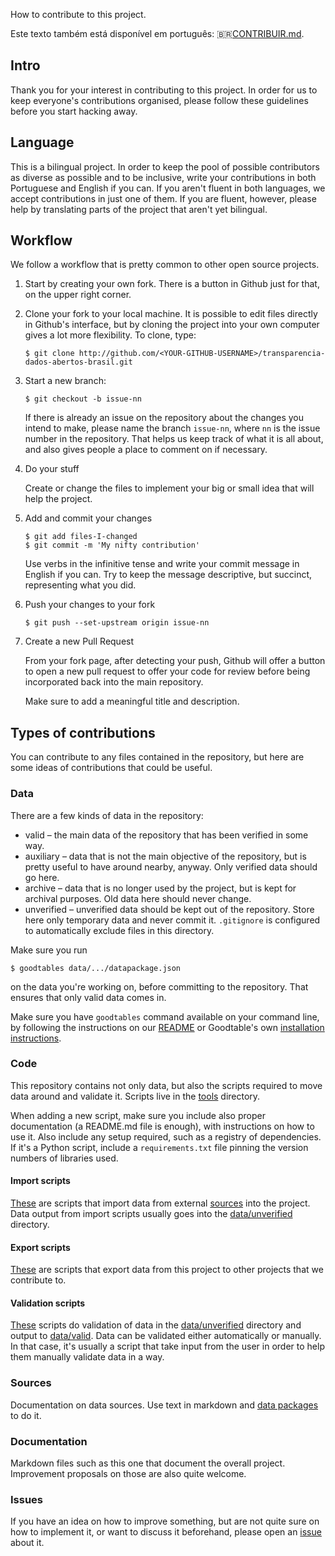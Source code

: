 How to contribute to this project.

Este texto também está disponível em português: 🇧🇷[CONTRIBUIR.md](CONTRIBUIR.md).

## Intro

Thank you for your interest in contributing to this project. In order for us
to keep everyone's contributions organised, please follow these guidelines
before you start hacking away.

## Language

This is a bilingual project. In order to keep the pool of possible
contributors as diverse as possible and to be inclusive, write your
contributions in both Portuguese and English if you can. If you aren't
fluent in both languages, we accept contributions in just one of them.
If you are fluent, however, please help by translating parts of the
project that aren't yet bilingual.

## Workflow

We follow a workflow that is pretty common to other open source projects.

1. Start by creating your own fork. There is a button in Github just for that,
   on the upper right corner.
2. Clone your fork to your local machine. It is possible to edit files
   directly in Github's interface, but by cloning the project into your own
   computer gives a lot more flexibility. To clone, type:
   
   `$ git clone http://github.com/<YOUR-GITHUB-USERNAME>/transparencia-dados-abertos-brasil.git`
3. Start a new branch:
   
   `$ git checkout -b issue-nn`
   
   If there is already an issue on the repository about the changes you
   intend to make, please name the branch `issue-nn`, where `nn` is the
   issue number in the repository. That helps us keep track of what it
   is all about, and also gives people a place to comment on if necessary.
4. Do your stuff
   
   Create or change the files to implement your big or small idea that
   will help the project.
5. Add and commit your changes

   ```
   $ git add files-I-changed
   $ git commit -m 'My nifty contribution'
   ```
   
   Use verbs in the infinitive tense and write your commit message in English
   if you can. Try to keep the message descriptive, but succinct, representing
   what you did.
6. Push your changes to your fork

   `$ git push --set-upstream origin issue-nn`
7. Create a new Pull Request

   From your fork page, after detecting your push, Github will offer a button
   to open a new pull request to offer your code for review before being
   incorporated back into the main repository.
   
   Make sure to add a meaningful title and description.

## Types of contributions

You can contribute to any files contained in the repository, but here are some
ideas of contributions that could be useful.

### Data

There are a few kinds of data in the repository:

* valid – the main data of the repository that has been verified in some way.
* auxiliary – data that is not the main objective of the repository, but is
  pretty useful to have around nearby, anyway. Only verified data should go
  here.
* archive – data that is no longer used by the project, but is kept for
  archival purposes. Old data here should never change.
* unverified – unverified data should be kept out of the repository. Store
  here only temporary data and never commit it. `.gitignore` is configured
  to automatically exclude files in this directory.

Make sure you run

```
$ goodtables data/.../datapackage.json
```

on the data you're working on, before committing to the repository. That
ensures that only valid data comes in.

Make sure you have `goodtables` command available on your command line, by
following the instructions on our [README](README.md) or Goodtable's own
[installation instructions](https://github.com/frictionlessdata/goodtables-py#installing).

### Code

This repository contains not only data, but also the scripts required to move
data around and validate it. Scripts live in the [tools](tools/) directory.

When adding a new script, make sure you include also proper documentation (a
README.md file is enough), with instructions on how to use it. Also include
any setup required, such as a registry of dependencies. If it's a Python
script, include a `requirements.txt` file pinning the version numbers of
libraries used.

#### Import scripts

[These](tools/import/) are scripts that import data from external
[sources](#sources) into the project. Data output from import scripts usually
goes into the [data/unverified](data/unverified/) directory.

#### Export scripts

[These](tools/export/) are scripts that export data from this project to other
projects that we contribute to.

#### Validation scripts

[These](tools/export/) scripts do validation of data in the
[data/unverified](data/unverified/) directory and output to
[data/valid](data/valid/). Data can be validated either automatically or
manually. In that case, it's usually a script that take input from the user in
order to help them manually validate data in a way.

### Sources

Documentation on data sources. Use text in markdown and
[data packages](https://specs.frictionlessdata.io/data-package/) to do it.

### Documentation

Markdown files such as this one that document the overall project. Improvement
proposals on those are also quite welcome.

### Issues

If you have an idea on how to improve something, but are not quite sure on how
to implement it, or want to discuss it beforehand, please open an
[issue](https://github.com/augusto-herrmann/transparencia-dados-abertos-brasil/issues) about it.

